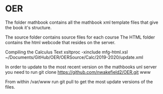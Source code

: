 # OER

The folder mathbook contains all the mathbook xml template files that give the book it's structure.

The source folder contains source files for each course
The HTML folder contains the html webcode that resides on the server.




Compiling the Calculus Text
xsltproc -xinclude mfg-html.xsl ~/Documents/GitHub/OER/OERSource/Calc/2019-2020/update.xml 


In order to update to the most recent version on the mathbooks unl server you need to run
git clone https://github.com/nwakefield2/OER.git www

From within /var/www run git pull to get the most update versions of the files.